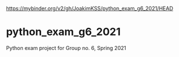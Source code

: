 https://mybinder.org/v2/gh/JoakimKSS/python_exam_g6_2021/HEAD

# python_exam_g6_2021
Python exam project for Group no. 6, Spring 2021
